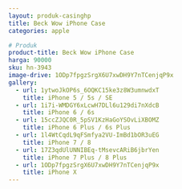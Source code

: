 ```yaml
---
layout: produk-casinghp
title: Beck Wow iPhone Case
categories: apple

# Produk
product-title: Beck Wow iPhone Case
harga: 90000
sku: hn-3943
image-drive: 1ODp7fpgzSrgX6U7xwDH9Y7nTCenjqP9x
gallery:
  - url: 1ytwoJkOP6s_6OQKC15ke3z8W3umnwdxT
    title: iPhone 5 / 5s / SE
  - url: 1i7i-WMDGY6xLcwH7DLl6u129di7nXdcB
    title: iPhone 6 / 6s
  - url: 15ccZJQC0R_5pSV1KzHaGoYSOvLiXBOMZ
    title: iPhone 6 Plus / 6s Plus
  - url: 1l4WtCqdL9qFSmfya2VU-ImBd1bOR3uEG
    title: iPhone 7 / 8
  - url: 17Z3qdUlUNNIBEq-tMsevcARiB6jbrYen
    title: iPhone 7 Plus / 8 Plus
  - url: 1ODp7fpgzSrgX6U7xwDH9Y7nTCenjqP9x
    title: iPhone X
---
```

